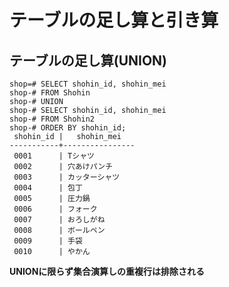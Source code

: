 # テーブルの足し算と引き算

## テーブルの足し算(UNION)

    shop=# SELECT shohin_id, shohin_mei
    shop-# FROM Shohin
    shop-# UNION
    shop-# SELECT shohin_id, shohin_mei
    shop-# FROM Shohin2
    shop-# ORDER BY shohin_id;
     shohin_id |   shohin_mei
    -----------+----------------
     0001      | Tシャツ
     0002      | 穴あけパンチ
     0003      | カッターシャツ
     0004      | 包丁
     0005      | 圧力鍋
     0006      | フォーク
     0007      | おろしがね
     0008      | ボールペン
     0009      | 手袋
     0010      | やかん
   
**UNIONに限らず集合演算しの重複行は排除される**
